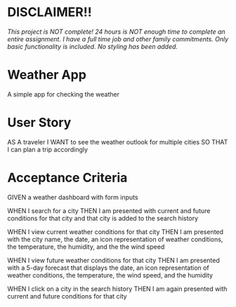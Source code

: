 # DISCLAIMER!!
_This project is NOT complete! 24 hours is NOT enough time to complete an entire assignment. I have a full time job and other family commitments. Only basic functionality is included. No styling has been added._


# Weather App
A simple app for checking the weather


# User Story

AS A traveler
I WANT to see the weather outlook for multiple cities
SO THAT I can plan a trip accordingly


# Acceptance Criteria

GIVEN a weather dashboard with form inputs

WHEN I search for a city
THEN I am presented with current and future conditions for that city and that city is added to the search history

WHEN I view current weather conditions for that city
THEN I am presented with the city name, the date, an icon representation of weather conditions, the temperature, the humidity, and the the wind speed

WHEN I view future weather conditions for that city
THEN I am presented with a 5-day forecast that displays the date, an icon representation of weather conditions, the temperature, the wind speed, and the humidity

WHEN I click on a city in the search history
THEN I am again presented with current and future conditions for that city
